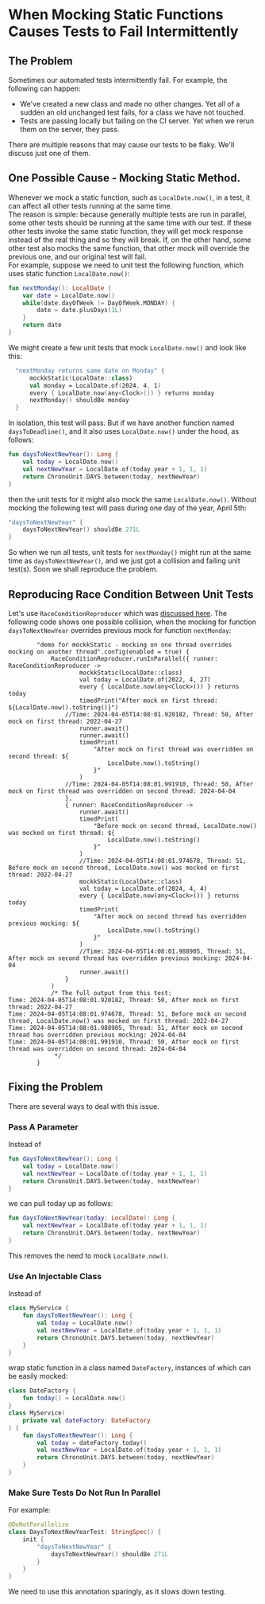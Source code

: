 # When Mocking Static Functions Causes Tests to Fail Intermittently

## The Problem

Sometimes our automated tests intermittently fail. For example, the following can happen:
* We've created a new class and made no other changes. Yet all of a sudden an old unchanged test fails, for a class we have not touched.
* Tests are passing locally but failing on the CI server. Yet when we rerun them on the server, they pass.

There are multiple reasons that may cause our tests to be flaky. We'll discuss just one of them.

## One Possible Cause - Mocking Static Method.

Whenever we mock a static function, such as `LocalDate.now()`, in a test, it can affect all other tests running at the same time. 
<br />
The reason is simple: because generally multiple tests are run in parallel, some other tests should be running at the same time with our test. If these other tests invoke the same static function, they will get mock response instead of the real thing and so they will break. If, on the other hand, some other test also mocks the same function, that other mock will override the previous one, and our original test will fail.
<br />
For example, suppose we need to unit test the following function, which uses static function `LocalDate.now()`:

```kotlin
fun nextMonday(): LocalDate {
    var date = LocalDate.now()
    while(date.dayOfWeek != DayOfWeek.MONDAY) { 
        date = date.plusDays(1L)
    }
    return date
}
```
We might create a few unit tests that mock `LocalDate.now()` and look like this:
```kotlin
  "nextMonday returns same date on Monday" {
      mockkStatic(LocalDate::class)
      val monday = LocalDate.of(2024, 4, 1)
      every { LocalDate.now(any<Clock>()) } returns monday
      nextMonday() shouldBe monday
  }
```
In isolation, this test will pass. But if we have another function named `daysToDeadline()`, and it also uses `LocalDate.now()` under the hood, as follows:

```kotlin
fun daysToNextNewYear(): Long {
    val today = LocalDate.now()
    val nextNewYear = LocalDate.of(today.year + 1, 1, 1)
    return ChronoUnit.DAYS.between(today, nextNewYear)
}
```
then the unit tests for it might also mock the same `LocalDate.now()`. Without mocking the following test will pass during one day of the year, April 5th:
```kotlin
"daysToNextNewYear" {
    daysToNextNewYear() shouldBe 271L
}
```

So when we run all tests, unit tests for `nextMonday()` might run at the same time as `daysToNextNewYear()`, and we just got a collision and failing unit test(s). Soon we shall reproduce the problem.

## Reproducing Race Condition Between Unit Tests

Let's use `RaceConditionReproducer` which was [discussed here](https://github.com/AlexCue987/talking-the-talk/blob/main/konkurrensy/reproduce-race-conditions/RACE-CONDITIONS-REPRODUCER.md). The following code shows one possible collision, when the mocking for function `daysToNextNewYear` overrides previous mock for function `nextMonday`:

```koltin
        "demo for mockkStatic - mocking on one thread overrides mocking on another thread".config(enabled = true) {
            RaceConditionReproducer.runInParallel({ runner: RaceConditionReproducer ->
                    mockkStatic(LocalDate::class)
                    val today = LocalDate.of(2022, 4, 27)
                    every { LocalDate.now(any<Clock>()) } returns today
                    timedPrint("After mock on first thread: ${LocalDate.now().toString()}")
                //Time: 2024-04-05T14:08:01.920182, Thread: 50, After mock on first thread: 2022-04-27
                    runner.await()
                    runner.await()
                    timedPrint(
                        "After mock on first thread was overridden on second thread: ${
                            LocalDate.now().toString()
                        }"
                    )
                //Time: 2024-04-05T14:08:01.991910, Thread: 50, After mock on first thread was overridden on second thread: 2024-04-04
                },
                { runner: RaceConditionReproducer ->
                    runner.await()
                    timedPrint(
                        "Before mock on second thread, LocalDate.now() was mocked on first thread: ${
                            LocalDate.now().toString()
                        }"
                    )
                    //Time: 2024-04-05T14:08:01.974678, Thread: 51, Before mock on second thread, LocalDate.now() was mocked on first thread: 2022-04-27
                    mockkStatic(LocalDate::class)
                    val today = LocalDate.of(2024, 4, 4)
                    every { LocalDate.now(any<Clock>()) } returns today
                    timedPrint(
                        "After mock on second thread has overridden previous mocking: ${
                            LocalDate.now().toString()
                        }"
                    )
                    //Time: 2024-04-05T14:08:01.988905, Thread: 51, After mock on second thread has overridden previous mocking: 2024-04-04
                    runner.await()
                }
            )
            /* The full output from this test:
Time: 2024-04-05T14:08:01.920182, Thread: 50, After mock on first thread: 2022-04-27
Time: 2024-04-05T14:08:01.974678, Thread: 51, Before mock on second thread, LocalDate.now() was mocked on first thread: 2022-04-27
Time: 2024-04-05T14:08:01.988905, Thread: 51, After mock on second thread has overridden previous mocking: 2024-04-04
Time: 2024-04-05T14:08:01.991910, Thread: 50, After mock on first thread was overridden on second thread: 2024-04-04
             */
        }

```

## Fixing the Problem

There are several ways to deal with this issue.

### Pass A Parameter

Instead of 

```kotlin
fun daysToNextNewYear(): Long {
    val today = LocalDate.now()
    val nextNewYear = LocalDate.of(today.year + 1, 1, 1)
    return ChronoUnit.DAYS.between(today, nextNewYear)
}
```
we can pull today up as follows:

```kotlin
fun daysToNextNewYear(today: LocalDate): Long {
    val nextNewYear = LocalDate.of(today.year + 1, 1, 1)
    return ChronoUnit.DAYS.between(today, nextNewYear)
}
```
This removes the need to mock `LocalDate.now()`.

### Use An Injectable Class

Instead of
```kotlin
class MyService {
    fun daysToNextNewYear(): Long {
        val today = LocalDate.now()
        val nextNewYear = LocalDate.of(today.year + 1, 1, 1)
        return ChronoUnit.DAYS.between(today, nextNewYear)
    }
}
```

wrap static function in a class named `DateFactory`, instances of which can be easily mocked:

```kotlin
class DateFactory {
    fun today() = LocalDate.now()
}
class MyService(
    private val dateFactory: DateFactory
) {
    fun daysToNextNewYear(): Long {
        val today = dateFactory.today()
        val nextNewYear = LocalDate.of(today.year + 1, 1, 1)
        return ChronoUnit.DAYS.between(today, nextNewYear)
    }
}
```

### Make Sure Tests Do Not Run In Parallel

For example:
```kotlin
@DoNotParallelize
class DaysToNextNewYearTest: StringSpec() {
    init {
        "daysToNextNewYear" {
            daysToNextNewYear() shouldBe 271L
        }
    }
}
```
We need to use this annotation sparingly, as it slows down testing.


